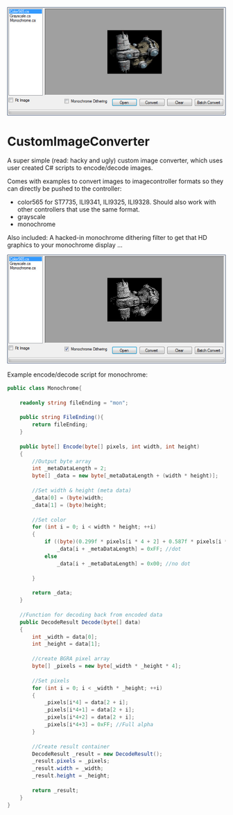 <img src="Documentation/Images/converter.jpg" alt="CustomImageConverter"/>

# CustomImageConverter
A super simple (read: hacky and ugly) custom image converter, which uses user created C# scripts to encode/decode images.


Comes with examples to convert images to imagecontroller formats so they can directly be pushed to the controller:
* color565 for ST7735, ILI9341, ILI9325, ILI9328. Should also work with other controllers that use the same format.
* grayscale
* monochrome

Also included: A hacked-in monochrome dithering filter to get that HD graphics to your monochrome display ...

<img src="Documentation/Images/monoDithering.jpg" alt="Dithering"/>


Example encode/decode script for monochrome:
```csharp
public class Monochrome{

    readonly string fileEnding = "mon";
    
    public string FileEnding(){
        return fileEnding;
    }

    public byte[] Encode(byte[] pixels, int width, int height)
    {
        //Output byte array
        int _metaDataLength = 2;
        byte[] _data = new byte[_metaDataLength + (width * height)];

        //Set width & height (meta data)
        _data[0] = (byte)width;
        _data[1] = (byte)height;
        
        //Set color
        for (int i = 0; i < width * height; ++i)
        {
            if ((byte)(0.299f * pixels[i * 4 + 2] + 0.587f * pixels[i * 4 + 1] + 0.114f * pixels[i * 4]) >= 0x7F)
                _data[i + _metaDataLength] = 0xFF; //dot
            else
                _data[i + _metaDataLength] = 0x00; //no dot

        }

        return _data;
    }

    //Function for decoding back from encoded data
    public DecodeResult Decode(byte[] data)
    {
        int _width = data[0];
        int _height = data[1];

        //create BGRA pixel array
        byte[] _pixels = new byte[_width * _height * 4];

        //Set pixels
        for (int i = 0; i < _width * _height; ++i)
        {
            _pixels[i*4] = data[2 + i];
            _pixels[i*4+1] = data[2 + i];
            _pixels[i*4+2] = data[2 + i];
            _pixels[i*4+3] = 0xFF; //Full alpha
        }

        //Create result container
        DecodeResult _result = new DecodeResult();
        _result.pixels = _pixels;
        _result.width = _width;
        _result.height = _height;

        return _result;
    }
}
```

